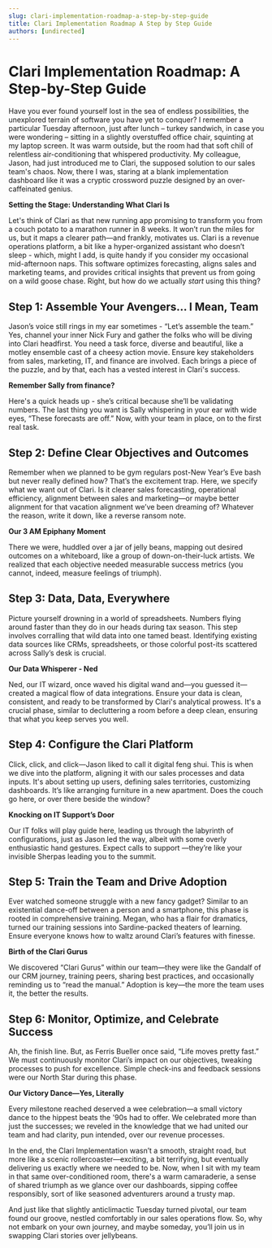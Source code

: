 ```yaml
---
slug: clari-implementation-roadmap-a-step-by-step-guide
title: Clari Implementation Roadmap A Step by Step Guide
authors: [undirected]
---
```



# Clari Implementation Roadmap: A Step-by-Step Guide

Have you ever found yourself lost in the sea of endless possibilities, the unexplored terrain of software you have yet to conquer? I remember a particular Tuesday afternoon, just after lunch – turkey sandwich, in case you were wondering – sitting in a slightly overstuffed office chair, squinting at my laptop screen. It was warm outside, but the room had that soft chill of relentless air-conditioning that whispered productivity. My colleague, Jason, had just introduced me to Clari, the supposed solution to our sales team's chaos. Now, there I was, staring at a blank implementation dashboard like it was a cryptic crossword puzzle designed by an over-caffeinated genius. 

**Setting the Stage: Understanding What Clari Is**

Let's think of Clari as that new running app promising to transform you from a couch potato to a marathon runner in 8 weeks. It won’t run the miles for us, but it maps a clearer path—and frankly, motivates us. Clari is a revenue operations platform, a bit like a hyper-organized assistant who doesn’t sleep - which, might I add, is quite handy if you consider my occasional mid-afternoon naps. This software optimizes forecasting, aligns sales and marketing teams, and provides critical insights that prevent us from going on a wild goose chase. Right, but how do we actually *start* using this thing?

## Step 1: Assemble Your Avengers... I Mean, Team

Jason’s voice still rings in my ear sometimes - “Let’s assemble the team.” Yes, channel your inner Nick Fury and gather the folks who will be diving into Clari headfirst. You need a task force, diverse and beautiful, like a motley ensemble cast of a cheesy action movie. Ensure key stakeholders from sales, marketing, IT, and finance are involved. Each brings a piece of the puzzle, and by that, each has a vested interest in Clari's success. 

**Remember Sally from finance?**

Here's a quick heads up - she’s critical because she’ll be validating numbers. The last thing you want is Sally whispering in your ear with wide eyes, “These forecasts are off.” Now, with your team in place, on to the first real task.

## Step 2: Define Clear Objectives and Outcomes

Remember when we planned to be gym regulars post-New Year’s Eve bash but never really defined how? That’s the excitement trap. Here, we specify what we want out of Clari. Is it clearer sales forecasting, operational efficiency, alignment between sales and marketing—or maybe better alignment for that vacation alignment we’ve been dreaming of? Whatever the reason, write it down, like a reverse ransom note. 

**Our 3 AM Epiphany Moment**

There we were, huddled over a jar of jelly beans, mapping out desired outcomes on a whiteboard, like a group of down-on-their-luck artists. We realized that each objective needed measurable success metrics (you cannot, indeed, measure feelings of triumph).

## Step 3: Data, Data, Everywhere

Picture yourself drowning in a world of spreadsheets. Numbers flying around faster than they do in our heads during tax season. This step involves corralling that wild data into one tamed beast. Identifying existing data sources like CRMs, spreadsheets, or those colorful post-its scattered across Sally’s desk is crucial. 

**Our Data Whisperer - Ned**

Ned, our IT wizard, once waved his digital wand and—you guessed it—created a magical flow of data integrations. Ensure your data is clean, consistent, and ready to be transformed by Clari's analytical prowess. It's a crucial phase, similar to decluttering a room before a deep clean, ensuring that what you keep serves you well.

## Step 4: Configure the Clari Platform

Click, click, and click—Jason liked to call it digital feng shui. This is when we dive into the platform, aligning it with our sales processes and data inputs. It's about setting up users, defining sales territories, customizing dashboards. It’s like arranging furniture in a new apartment. Does the couch go here, or over there beside the window? 

**Knocking on IT Support’s Door**

Our IT folks will play guide here, leading us through the labyrinth of configurations, just as Jason led the way, albeit with some overly enthusiastic hand gestures. Expect calls to support —they’re like your invisible Sherpas leading you to the summit.

## Step 5: Train the Team and Drive Adoption

Ever watched someone struggle with a new fancy gadget? Similar to an existential dance-off between a person and a smartphone, this phase is rooted in comprehensive training. Megan, who has a flair for dramatics, turned our training sessions into Sardine-packed theaters of learning. Ensure everyone knows how to waltz around Clari’s features with finesse. 

**Birth of the Clari Gurus**

We discovered “Clari Gurus” within our team—they were like the Gandalf of our CRM journey, training peers, sharing best practices, and occasionally reminding us to “read the manual.” Adoption is key—the more the team uses it, the better the results.

## Step 6: Monitor, Optimize, and Celebrate Success

Ah, the finish line. But, as Ferris Bueller once said, “Life moves pretty fast.” We must continuously monitor Clari’s impact on our objectives, tweaking processes to push for excellence. Simple check-ins and feedback sessions were our North Star during this phase. 

**Our Victory Dance—Yes, Literally**

Every milestone reached deserved a wee celebration—a small victory dance to the hippest beats the '90s had to offer. We celebrated more than just the successes; we reveled in the knowledge that we had united our team and had clarity, pun intended, over our revenue processes.

In the end, the Clari Implementation wasn’t a smooth, straight road, but more like a scenic rollercoaster—exciting, a bit terrifying, but eventually delivering us exactly where we needed to be. Now, when I sit with my team in that same over-conditioned room, there's a warm camaraderie, a sense of shared triumph as we glance over our dashboards, sipping coffee responsibly, sort of like seasoned adventurers around a trusty map. 

And just like that slightly anticlimactic Tuesday turned pivotal, our team found our groove, nestled comfortably in our sales operations flow. So, why not embark on your own journey, and maybe someday, you’ll join us in swapping Clari stories over jellybeans.